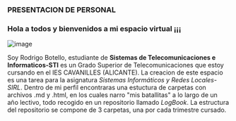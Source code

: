 ### PRESENTACION DE PERSONAL
### Hola a todos y bienvenidos a mi espacio virtual ¡¡¡
![image](https://user-images.githubusercontent.com/105435693/169619189-8bdbc7c4-e3b8-477a-9ecb-5847f3e72fd2.png)

Soy Rodrigo Botello, estudiante de __Sistemas de Telecomunicaciones e Informaticos-STI__ es un Grado Superior de Telecomunicaciones que estoy cursando en el IES CAVANILLES (ALICANTE).
La creacion de este espacio es una tarea para la asignatura _Sistemas Informáticos y Redes Locales-SIRL_. 
Dentro de mi perfil encontraras una estuctura de carpetas con archivos .md y .html, en los cuales narro "mis batallitas" a lo largo de un año lectivo, todo recogido en un repositorio llamado _LogBook_. 
La estructura del repositorio se compone de 3 carpetas, una por cada trimestre cursado.
<!--
**aandr33w/aandr33w** is a ✨ _special_ ✨ repository because its `README.md` (this file) appears on your GitHub profile.

Here are some ideas to get you started:

- 🔭 I’m currently working on ...
- 🌱 I’m currently learning ...
- 👯 I’m looking to collaborate on ...
- 🤔 I’m looking for help with ...
- 💬 Ask me about ...
- 📫 How to reach me: ...
- 😄 Pronouns: ...
- ⚡ Fun fact: ...
-->
